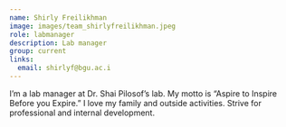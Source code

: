 ```yaml
---
name: Shirly Freilikhman
image: images/team_shirlyfreilikhman.jpeg
role: labmanager
description: Lab manager
group: current
links:
  email: shirlyf@bgu.ac.i
---
```


I’m a lab manager at Dr. Shai Pilosof’s lab.
My motto is “Aspire to Inspire Before you Expire.” I love my family and outside activities. Strive for professional and internal development.

